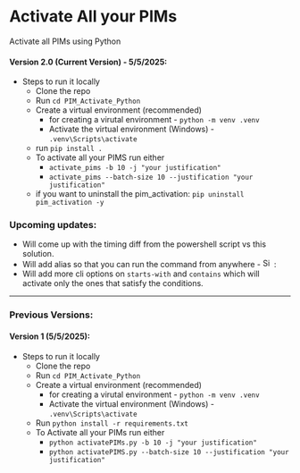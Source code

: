 # Activate All your PIMs
Activate all PIMs using Python

#### Version 2.0 (Current Version) - 5/5/2025:
- Steps to run it locally
  - Clone the repo
  - Run `cd PIM_Activate_Python`
  - Create a virtual environment (recommended)
    - for creating a virutal environment - `python -m venv .venv`
    - Activate the virtual environment (Windows) - `.venv\Scripts\activate`
  - run `pip install .`
  - To activate all your PIMS run either
    - `activate_pims -b 10 -j "your justification"`
    - `activate_pims --batch-size 10 --justification "your justification"` 
  - if you want to uninstall the pim_activation: `pip uninstall pim_activation -y`


### Upcoming updates:

- Will come up with the timing diff from the powershell script vs this solution.
- Will add alias so that you can run the command from anywhere - <img src="https://cdn.jsdelivr.net/gh/Readme-Workflows/Readme-Icons@main/icons/octicons/ApprovedChanges.svg" alt="Simple Icons" height="16" width="20">:
- Will add more cli options on `starts-with` and `contains` which will activate only the ones that satisfy the conditions.

----

### Previous Versions:

#### Version 1 (5/5/2025):
- Steps to run it locally
  - Clone the repo
  - Run `cd PIM_Activate_Python`
  - Create a virtual environment (recommended)
    - for creating a virutal environment - `python -m venv .venv`
    - Activate the virtual environment (Windows) - `.venv\Scripts\activate`
  - Run `python install -r requirements.txt`
  - To Activate all your PIMs run either
    - `python activatePIMs.py -b 10 -j "your justification"`
    - `python activatePIMS.py --batch-size 10 --justification "your justification"`
  